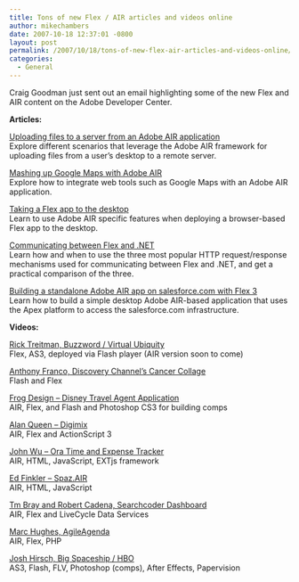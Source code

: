 ```yaml
---
title: Tons of new Flex / AIR articles and videos online
author: mikechambers
date: 2007-10-18 12:37:01 -0800
layout: post
permalink: /2007/10/18/tons-of-new-flex-air-articles-and-videos-online/
categories:
  - General
---
```



Craig Goodman just sent out an email highlighting some of the new Flex and AIR content on the Adobe Developer Center.

**Articles:**

[Uploading files to a server from an Adobe AIR application][1]  
Explore different scenarios that leverage the Adobe AIR framework for uploading files from a user&#8217;s desktop to a remote server.  
<!--more-->

  
[Mashing up Google Maps with Adobe AIR][2]  
Explore how to integrate web tools such as Google Maps with an Adobe AIR application.

[Taking a Flex app to the desktop][3]  
Learn to use Adobe AIR specific features when deploying a browser-based Flex app to the desktop.

[Communicating between Flex and .NET][4]  
Learn how and when to use the three most popular HTTP request/response mechanisms used for communicating between Flex and .NET, and get a practical comparison of the three. 

[Building a standalone Adobe AIR app on salesforce.com with Flex 3][5]  
Learn how to build a simple desktop Adobe AIR-based application that uses the Apex platform to access the salesforce.com infrastructure.

**Videos:**

[Rick Treitman, Buzzword / Virtual Ubiquity][6]  
Flex, AS3, deployed via Flash player (AIR version soon to come)

[Anthony Franco, Discovery Channel&#8217;s Cancer Collage][7]  
Flash and Flex

[Frog Design &#8211; Disney Travel Agent Application][8]  
AIR, Flex, and Flash and Photoshop CS3 for building comps 

[Alan Queen &#8211; Digimix][9]  
AIR, Flex and ActionScript 3 

[John Wu &#8211; Ora Time and Expense Tracker][10]  
AIR, HTML, JavaScript, EXTjs framework

[Ed Finkler &#8211; Spaz.AIR][11]  
AIR, HTML, JavaScript

[Tm Bray and Robert Cadena, Searchcoder Dashboard][12]  
AIR, Flex and LiveCycle Data Services

[Marc Hughes, AgileAgenda][13]  
AIR, Flex, PHP 

[Josh Hirsch, Big Spaceship / HBO][14]  
AS3, Flash, FLV, Photoshop (comps), After Effects, Papervision

 [1]: http://www.adobe.com/devnet/air/flex/articles/uploading_air_app_to_server.html
 [2]: http://www.adobe.com/devnet/air/ajax/articles/air_map_mashup.html
 [3]: http://www.adobe.com/devnet/air/flex/articles/flex_to_air_migration.html
 [4]: http://www.adobe.com/devnet/flex/articles/communicating_flex_dotnet.html
 [5]: http://www.adobe.com/devnet/flex/articles/flex_air_salesforce.html
 [6]: http://blog.adobemax2007.com/2007/10/get-buzz-on-buzzword.html
 [7]: http://blog.adobemax2007.com/2007/10/living-with-cancer-ria-with-mission.html
 [8]: http://blog.adobemax2007.com/2007/10/online-offline-travel-planning-to-magic.html
 [9]: http://blog.adobemax2007.com/2007/10/meet-alan-queen-developer-of-digimix.html
 [10]: http://blog.adobemax2007.com/2007/10/meet-john-wu-developer-of-ora-time-and.html
 [11]: http://blog.adobemax2007.com/2007/10/meet-edward-finkler-developer-of-spaz.html
 [12]: http://blog.adobemax2007.com/2007/10/meet-tom-bray-and-robert-cadena.html
 [13]: http://blog.adobemax2007.com/2007/10/meet-marc-hughes-developer-of-agile.html
 [14]: http://blog.adobemax2007.com/2007/10/rear-window-20.html